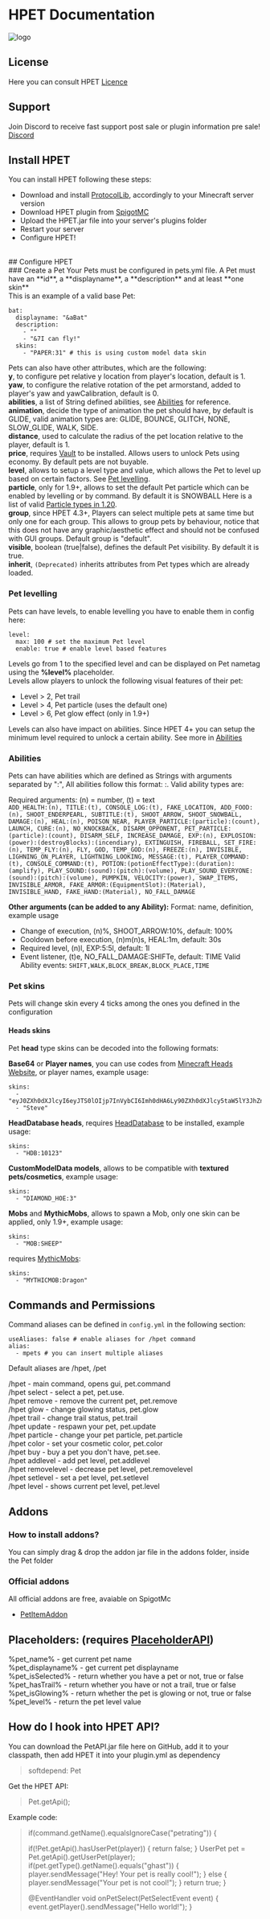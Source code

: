 # HPET Documentation

![logo](https://i.imgur.com/Y0hEWEY.jpeg)

## License
Here you can consult HPET [Licence](https://github.com/Heron4gf/hpet/blob/main/LICENSE)
<br>
## Support
Join Discord to receive fast support post sale or plugin information pre sale! [Discord](https://discord.gg/PX7nGZtshD)
<br>
## Install HPET
You can install HPET following these steps:
- Download and install [ProtocolLib](https://www.spigotmc.org/resources/protocollib.1997/), accordingly to your Minecraft server version
- Download HPET plugin from [SpigotMC](https://www.spigotmc.org/resources/⭕%EF%B8%8F1-8-1-20-x⭕%EF%B8%8Fhpet✏%EF%B8%8Fpacket-based-pets-and-cosmetics-⭕%EF%B8%8F.93891/)
- Upload the HPET.jar file into your server's plugins folder
- Restart your server
- Configure HPET!
<br>
## Configure HPET
<br>
### Create a Pet
Your Pets must be configured in pets.yml file. A Pet must have an **id**, a **displayname**, a **description** and at least **one skin**<br>
This is an example of a valid base Pet:

```
bat:
  displayname: "&aBat"
  description:
    - ""
    - "&7I can fly!"
  skins:
    - "PAPER:31" # this is using custom model data skin
```

Pets can also have other attributes, which are the following:<br>
**y**, to configure pet relative y location from player's location, default is 1.<br>
**yaw**, to configure the relative rotation of the pet armorstand, added to player's yaw and yawCalibration, default is 0.<br>
**abilities**, a list of String defined abilities, see [Abilities](#Abilities) for reference.<br>
**animation**, decide the type of animation the pet should have, by default is GLIDE, valid animation types are: GLIDE, BOUNCE, GLITCH, NONE, SLOW_GLIDE, WALK, SIDE.<br>
**distance**, used to calculate the radius of the pet location relative to the player, default is 1.<br>
**price**, requires [Vault](https://www.spigotmc.org/resources/vault.34315/) to be installed. Allows users to unlock Pets using economy. By default pets are not buyable.<br>
**level**, allows to setup a level type and value, which allows the Pet to level up based on certain factors. See [Pet levelling](#Pet-levelling).<br>
**particle**, only for 1.9+, allows to set the default Pet particle which can be enabled by levelling or by command. By default it is SNOWBALL Here is a list of valid [Particle types in 1.20](https://hub.spigotmc.org/javadocs/spigot/org/bukkit/Particle.html).<br>
**group**, since HPET 4.3+, Players can select multiple pets at same time but only one for each group. This allows to group pets by behaviour, notice that this does not have any graphic/aesthetic effect and should not be confused with GUI groups. Default group is "default".<br>
**visible**, boolean (true|false), defines the default Pet visibility. By default it is true.<br>
**inherit**, ```(Deprecated)``` inherits attributes from Pet types which are already loaded.<br>


### Pet levelling
Pets can have levels, to enable levelling you have to enable them in config here:
```
level:
  max: 100 # set the maximum Pet level
  enable: true # enable level based features
```

Levels go from 1 to the specified level and can be displayed on Pet nametag using the **%level%** placeholder.<br>
Levels allow players to unlock the following visual features of their pet:
- Level > 2, Pet trail
- Level > 4, Pet particle (uses the default one)
- Level > 6, Pet glow effect (only in 1.9+)

Levels can also have impact on abilities. Since HPET 4+ you can setup the minimum level required to unlock a certain ability. See more in [Abilities](#Abilities)<br>

### Abilities
Pets can have abilities which are defined as Strings with arguments separated by ":", All abilities follow this format: <ABILITY TYPE>:<ARGUMENTS>. Valid ability types are: <br>

Required arguments: (n) = number, (t) = text<br>
```ADD_HEALTH:(n), TITLE:(t), CONSOLE_LOG:(t), FAKE_LOCATION, ADD_FOOD:(n), SHOOT_ENDERPEARL, SUBTITLE:(t), SHOOT_ARROW, SHOOT_SNOWBALL, DAMAGE:(n), HEAL:(n), POISON_NEAR, PLAYER_PARTICLE:(particle):(count), LAUNCH, CURE:(n), NO_KNOCKBACK, DISARM_OPPONENT, PET_PARTICLE:(particle):(count), DISARM_SELF, INCREASE_DAMAGE, EXP:(n), EXPLOSION:(power):(destroyBlocks):(incendiary), EXTINGUISH, FIREBALL, SET_FIRE:(n), TEMP_FLY:(n), FLY, GOD, TEMP_GOD:(n), FREEZE:(n), INVISIBLE, LIGHNING_ON_PLAYER, LIGHTNING_LOOKING, MESSAGE:(t), PLAYER_COMMAND:(t), CONSOLE_COMMAND:(t), POTION:(potionEffectType):(duration):(amplify), PLAY_SOUND:(sound):(pitch):(volume), PLAY_SOUND_EVERYONE:(sound):(pitch):(volume), PUMPKIN, VELOCITY:(power), SWAP_ITEMS, INVISIBLE_ARMOR, FAKE_ARMOR:(EquipmentSlot):(Material), INVISIBLE_HAND, FAKE_HAND:(Material), NO_FALL_DAMAGE```

**Other arguments (can be added to any Ability):**
Format: name, definition, example usage
- Change of execution, (n)%, SHOOT_ARROW:10%, default: 100%
- Cooldown before execution, (n)m(n)s, HEAL:1m, default: 30s
- Required level, (n)l, EXP:5:5l, default: 1l
- Event listener, (t)e, NO_FALL_DAMAGE:SHIFTe, default: TIME
Valid Ability events: ```SHIFT,WALK,BLOCK_BREAK,BLOCK_PLACE,TIME```

### Pet skins
Pets will change skin every 4 ticks among the ones you defined in the configuration

#### Heads skins
Pet **head** type skins can be decoded into the following formats:

**Base64** or **Player names**, you can use codes from [Minecraft Heads Website](https://minecraft-heads.com), or player names, example usage:
```
skins:
  - "eyJ0ZXh0dXJlcyI6eyJTS0lOIjp7InVybCI6Imh0dHA6Ly90ZXh0dXJlcy5taW5lY3JhZnQubmV0L3RleHR1cmUvZmMzMTNhOGE1MzE4NjM4OGI5YjVmMDdhOGRhZTg4NThhYTI0YmE4Njk4YzgyZTdlZjdiYTg3NTg4MDlhYWIzNyJ9fX0="
  - "Steve"
```

**HeadDatabase heads**, requires [HeadDatabase](https://www.spigotmc.org/resources/head-database.14280/) to be installed, example usage:
```
skins:
  - "HDB:10123"
```

**CustomModelData models**, allows to be compatible with **textured pets/cosmetics**, example usage:
```
skins:
  - "DIAMOND_HOE:3"
```

**Mobs** and **MythicMobs**, allows to spawn a Mob, only one skin can be applied, only 1.9+, example usage:
```
skins:
  - "MOB:SHEEP"
```

requires [MythicMobs](https://www.spigotmc.org/resources/⚔-mythicmobs-free-version-►the-1-custom-mob-creator◄.5702/):
```
skins:
  - "MYTHICMOB:Dragon"
```


## Commands and Permissions
Command aliases can be defined in ```config.yml``` in the following section:
```
useAliases: false # enable aliases for /hpet command
alias:
  - mpets # you can insert multiple aliases
```
Default aliases are /hpet, /pet<br>

/hpet - main command, opens gui, pet.command<br>
/hpet select <petname> - select a pet, pet.use.<petname><br>
/hpet remove - remove the current pet, pet.remove<br>
/hpet glow - change glowing status, pet.glow<br>
/hpet trail - change trail status, pet.trail<br>
/hpet update - respawn your pet, pet.update<br>
/hpet particle <particle> - change your pet particle, pet.particle<br>
/hpet color <color hex> - set your cosmetic color, pet.color<br>
/hpet buy <petname> - buy a pet you don't have, pet.see.<petname><br>
/hpet addlevel <petname> <amount> - add pet level, pet.addlevel<br>
/hpet removelevel <petname> <amount> - decrease pet level, pet.removelevel<br>
/hpet setlevel <petname> <amount> - set a pet level, pet.setlevel<br>
/hpet level - shows current pet level, pet.level<br>

## Addons

### How to install addons?
You can simply drag & drop the addon jar file in the addons folder, inside the Pet folder

### Official addons
All official addons are free, avaiable on SpigotMc<br>

- [PetItemAddon](https://www.spigotmc.org/resources/pet-item-addon-hpet.95645/)

## Placeholders: (requires [PlaceholderAPI](https://www.spigotmc.org/resources/placeholderapi.6245/))
%pet_name% - get current pet name<br>
%pet_displayname% - get current pet displayname<br>
%pet_isSelected% - return whether you have a pet or not, true or false<br>
%pet_hasTrail% - return whether you have or not a trail, true or false<br>
%pet_isGlowing% - return whether the pet is glowing or not, true or false<br>
%pet_level% - return the pet level value<br>


## How do I hook into HPET API?

You can download the PetAPI.jar file here on GitHub, add it to your classpath, then add HPET it into your plugin.yml as dependency
> softdepend: Pet

Get the HPET API:
> Pet.getApi();

Example code:
> if(command.getName().equalsIgnoreCase("petrating")) {
>
>   if(!Pet.getApi().hasUserPet(player)) {
>       return false;
>   }
>   UserPet pet = Pet.getApi().getUserPet(player);
>   if(pet.getType().getName().equals("ghast")) {
>       player.sendMessage("Hey! Your pet is really cool!");
>   } else {
>       player.sendMessage("Your pet is not cool!");
>   }
>   return true;
> }
>
> @EventHandler
> void onPetSelect(PetSelectEvent event) {
>   event.getPlayer().sendMessage("Hello world!");
> }
